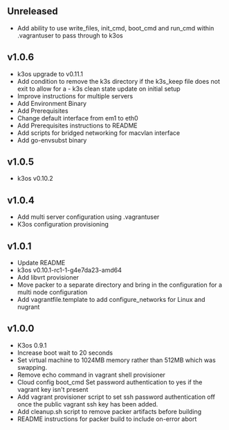 ## Unreleased

- Add ability to use write_files, init_cmd, boot_cmd and run_cmd within .vagrantuser to pass through to k3os

## v1.0.6
- k3os upgrade to v0.11.1
- Add condition to remove the k3s directory if the k3s_keep file does not exit to allow for a - k3s clean state update on initial setup
- Improve instructions for multiple servers
- Add Environment Binary
- Add Prerequisites
- Change default interface from em1 to eth0
- Add Prerequisites instructions to README
- Add scripts for bridged networking for macvlan interface
- Add go-envsubst binary

## v1.0.5
- k3os v0.10.2

## v1.0.4
- Add multi server configuration using .vagrantuser
- K3os configuration provisioning

## v1.0.1
 - Update README
 - k3os v0.10.1-rc1-1-g4e7da23-amd64
 - Add libvrt provisioner
 - Move packer to a separate directory and bring in the configuration for a multi node configuration
 - Add vagrantfile.template to add configure_networks for Linux and nugrant

## v1.0.0

 - K3os 0.9.1
 - Increase boot wait to 20 seconds
 - Set virtual machine to 1024MB memory rather than 512MB which was swapping.
 - Remove echo command in vagrant shell provisioner
 - Cloud config boot_cmd Set password authentication to yes if the vagrant key isn't present
 - Add vagrant provisioner script to set ssh password authentication off once the public vagrant ssh key has been added.
 - Add cleanup.sh script to remove packer artifacts before building
 - README instructions for packer build to include on-error abort
